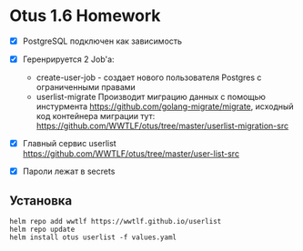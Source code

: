 # Otus 1.6 Homework

- [x] PostgreSQL подключен как зависимость
- [x] Геренрируется 2 Job'а:
  - create-user-job -  создает нового пользователя Postgres с ограниченными правами
  - userlist-migrate Производит миграцию данных с помощью инстурмента https://github.com/golang-migrate/migrate, исходный код контейнера миграции тут: https://github.com/WWTLF/otus/tree/master/userlist-migration-src
- [x] Главный сервис userlist https://github.com/WWTLF/otus/tree/master/user-list-src
- [x] Пароли лежат в secrets


## Установка

```
helm repo add wwtlf https://wwtlf.github.io/userlist
helm repo update
helm install otus userlist -f values.yaml  
```
